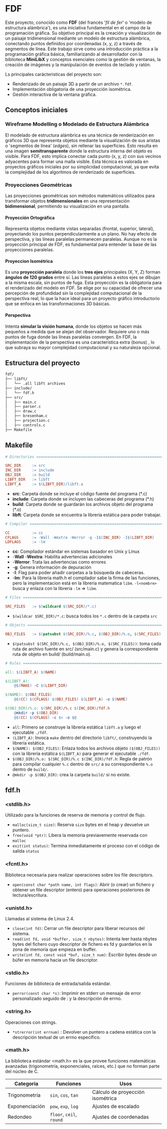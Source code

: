# FDF

Este proyecto, conocido como **FDF** (del francés '*fil de fer*' o 'modelo de estructura alámbrica'), es una iniciativa fundamental en el campo de la programación gráfica. Su objetivo principal es la creación y visualización de un paisaje tridimensional mediante un modelo de estructura alámbrica, conectando puntos definidos por coordenadas (x, y, z) a través de segmentos de línea. Este trabajo sirve como una introducción práctica a la programación gráfica básica, familiarizando al desarrollador con la biblioteca **MiniLibX** y conceptos esenciales como la gestión de ventanas, la creación de imágenes y la manipulación de eventos de teclado y ratón.

Ls principales carácteristicas del proyecto son:
- Renderizado de un paisaje 3D a partir de un archivo `*.fdf`.
- Implementación obligatoria de una proyección isométrica.
- Gestión interactiva de la ventana gráfica.

## Conceptos iniciales

### Wireframe Modelling o Modelado de Estructura Alámbrica

El modelado de estructura alámbrica es una técnica de renderización en gráficos 3D que representa objetos mediante la visualización de sus aristas o 'segmentos de línea' (*edges*), sin rellenar las superficies. Esto resulta en una imagen **semitransparente** donde la estructura interna del objeto es visible. Para FDF, esto implica conectar cada punto (x, y, z) con sus vecinos adyacentes para formar una malla visible. Esta técnica es valorada en proyectos gráficos iniciales por su simplicidad computacional, ya que evita la complejidad de los algoritmos de renderizado de superficies.

### Proyecciones Geométricas

Las proyecciones geométricas son métodos matemáticos utilizados para transformar objetos **tridimensionales** en una representación **bidimensional**, permitiendo su visualización en una pantalla.

#### Proyección Ortográfica

Representa objetos mediante vistas separadas (frontal, superior, lateral), proyectando los puntos perpendicularmente a un plano. No hay efecto de perspectiva, y las líneas paralelas permanecen paralelas. Aunque no es la proyección principal de FDF, es fundamental para entender la base de las proyecciones paralelas.

#### Proyeccion Isométrica

Es una **proyección paralela** donde los **tres ejes** principales (X, Y, Z) forman **ángulos de 120 grados** entre sí. Las líneas paralelas a estos ejes se dibujan a la misma escala, sin puntos de fuga. Esta proyección es la obligatoria para el renderizado del modelo en FDF. Se elige por su capacidad de ofrecer una percepción de profundidad sin la complejidad computacional de la perspectiva real, lo que la hace ideal para un proyecto gráfico introductorio que se enfoca en las transformaciones 3D básicas.

#### Perspectiva

Intenta **simular la visión humana**, donde los objetos se hacen más pequeños a medida que se alejan del observador. Requiere uno o más puntos de fuga donde las líneas paralelas convergen. En FDF, la implementación de la perspectiva es una característica extra (bonus) , lo que subraya su mayor complejidad computacional y su naturaleza opcional.

## Estructura del proyecto

```bash
fdf/
├── libft/
│   └── .all libft archives 
├── include/
│   └── fdf.h
├── src/
│   ├── main.c
│   ├── parser.c
│   ├── draw.c
│   ├── bresenham.c
│   ├── projection.c
│   ├── controls.c
├── Makefile
```

## Makefile

```Makefile
# Directories ================================================================ #

SRC_DIR		:= src
INC_DIR		:= include
OBJ_DIR		:= build
LIBFT_DIR	:= libft
LIBFT_A		:= $(LIBFT_DIR)/libft.a
```
- **src**: Carpeta donde se incluye el código fuente del programa (*.c)
- **include**: Carpeta donde se incluyen las cabeceras del programa (*.h)
- **build**: Carpeta donde se guardarán los archivos objeto del programa (*.o)
- **libft**: Carpeta donde se encuentra la librería estática para poder trabajar.

```Makefile
# Compiler =================================================================== #

CC			:= cc
CFLAGS		:= -Wall -Wextra -Werror -g -I$(INC_DIR) -I$(LIBFT_DIR)
LDFLAGS		:= -lm
```
- **cc**: Compilador estándar en sistemas basador en Unix y Linux
- -**Wall** -**Wextra**: Habilita advertencias adicionales
- -**Werror**: Trata las advertencias como errores
- -**g**: Genera información de depuración
- -**I<directorio>**: Flag para poder añadir carpetas a la búsqueda de cabeceras.
- -**lm**: Para la libreria math.h el compilador sabe la firma de las funciones, pero la implementacion está en la libreria matematica `libm`. `-l<nombre>` busca y enlaza con la libreria `-lm` => `libm`.

```Makefile
# Files ====================================================================== #

SRC_FILES	:= $(wildcard $(SRC_DIR)/*.c)
```

- `$(wildcar $SRC_DIR)/*.c`: busca todos los `*.c` dentro de la carpeta `src`

```Makefile
# Objects ===================================================================== #

OBJ_FILES	:= $(patsubst $(SRC_DIR)/%.c, $(OBJ_DIR)/%.o, $(SRC_FILES))
```

- `$(patsubst $(SRC_DIR)/%.c, $(OBJ_DIR)/%.o, $(SRC_FILES))`: toma cada ruta de archivo fuente en src/ (src/main.c) y genera la correspondiente ruta de objeto en build/ (build/main.o).

```Makefile
# Rules ====================================================================== #

all: $(LIBFT_A) $(NAME)

$(LIBFT_A):
	@$(MAKE) -C $(LIBFT_DIR)

$(NAME): $(OBJ_FILES)
	@$(CC) $(CFLAGS) $(OBJ_FILES) $(LIBFT_A) -o $(NAME)

$(OBJ_DIR)/%.o: $(SRC_DIR)/%.c $(INC_DIR)/fdf.h
	@mkdir -p $(OBJ_DIR)
	@$(CC) $(CFLAGS) -c $< -o $@
```

- `all`: Primero se construye la librería estática `libft.a` y luego el ejecutable `./fdf`.
- `(LIBFT_A)`: Invoca `make` dentro del directorio `libft/`, construyendo la librería estática.
- `$(NAME): $(OBJ_FILES)`: Enlaza todos los archivos objeto `($(OBJ_FILES))` con la librería estática `$(LIBFT_A)` para generar el ejecutable `./fdf`.
- `$(OBJ_DIR)/%.o: $(SRC_DIR)/%.c $(INC_DIR)/fdf.h`: Regla de patrón para compilar cualquier `%.c` dentro de `src/` a su correspondiente `%.o` dentro de `build/`.
- `@mkdir -p $(OBJ_DIR)`: crea la carpeta `build/` si no existe.

## fdf.h

### <stdlib.h>

Utilizado para la funciones de reserva de memoria y control de flujo.

- `malloc(size_t size)`: Reserva `size` bytes en el heap y devuelve un puntero.
- `free(void *ptr)`: Libera la memoria previavemente reservada con `malloc`
- `exit(int status)`: Termina inmediatamente el proceso con el código de salida `status`

### <fcntl.h>

Biblioteca necesaria para realizar operaciones sobre los file descriptors.

- `open(const char *path name, int flags)`: Abrir (o crear) un fichero y obtener un file descriptor (entero) para operaciones posteriores de lectura/escritura.

### <unistd.h>

Llamadas al sistema de Linux 2.4.

- `close(int fd)`: Cerrar un file descriptor para liberar recursos del sistema.
- `read(int fd, void *buffer, size_t nbytes)`: Intenta  leer  hasta nbytes bytes del fichero cuyo descriptor de fichero es fd y guardarlos en la zona de memoria que empieza en buffer.
- `write(int fd, const void *buf, size_t num)`: Escribir bytes desde un búfer en memoria hacia un file descriptor.

### <stdio.h>

Funciones de biblioteca de entrada/salida estándar.

- `perror(const char *s)`: Imprimir en stderr un mensaje de error personalizado seguido de : y la descripción de errno.

### <string.h>

Operaciones con strings.

- `*strerror(int errnum)` :  Devolver un puntero a cadena estática con la descripción textual de un errno específico.

### <math.h>

La biblioteca estándar <math.h> es la que provee funciones matemáticas avanzadas (trigonometría, exponenciales, raíces, etc.) que no forman parte del núcleo de C.

| Categoria | Funciones | Usos |
| -- | -- | -- |
| Trigonometría | `sin`, `cos`, `tan` | Cálculo de proyección isométrica |
| Exponenciación | `pow`, `exp`, `log` | Ajustes de escalado |
| Redondeo | `floor`, `ceil`, `round` | Ajustes de coordenadas |

